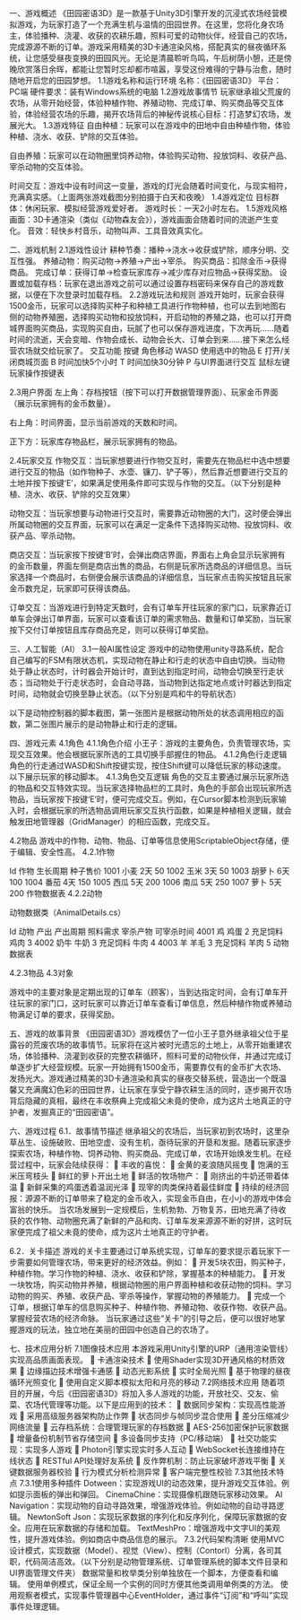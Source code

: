  
一、游戏概述
《田园密语3D》是一款基于Unity3D引擎开发的沉浸式农场经营模拟游戏，为玩家打造了一个充满生机与温情的田园世界。在这里，您将化身农场主，体验播种、浇灌、收获的农耕乐趣，照料可爱的动物伙伴，经营自己的农场，完成源源不断的订单。游戏采用精美的3D卡通渲染风格，搭配真实的昼夜循环系统，让您感受昼夜变换的田园风光。无论是清晨聆听鸟鸣，午后树荫小憩，还是傍晚欣赏落日余晖，都能让您暂时忘却都市喧嚣，享受这份难得的宁静与治愈，随时随地开启您的田园梦想。
1.1游戏名称和运行环境
名称：《田园密语3D》
平台：PC端
硬件要求：装有Windows系统的电脑
1.2游戏故事情节
玩家继承祖父荒废的农场，从零开始经营，体验种植作物、养殖动物、完成订单、购买商品等交互体验，体验经营农场的乐趣，揭开农场背后的神秘传说核心目标：打造梦幻农场，发展光大。
1.3游戏特征
自由种植：玩家可以在游戏中的田地中自由种植作物，体验种植、浇水、收获、铲除的交互体验。
 
自由养殖：玩家可以在动物圈里饲养动物，体验购买动物、投放饲料、收获产品、宰杀动物的交互体验。
 
时间交互：游戏中设有时间这一变量，游戏的灯光会随着时间变化，与现实相符，充满真实感。（上面两张游戏截图分别拍摄于白天和夜晚）
1.4游戏定位
目标群体：休闲玩家、模拟经营游戏爱好者。
游戏时长：一天2小时左右。
1.5游戏风格
画面：3D卡通渲染（类似《动物森友会》），游戏画面会随着时间的流逝产生变化。
音效：轻快乡村音乐，动物叫声、工具音效真实化。
 
二、游戏机制
2.1游戏性设计
耕种节奏：播种→浇水→收获或铲除，顺序分明、交互性强。
养殖动物：购买动物→养殖→产出→宰杀。
购买商品：扣除金币→获得商品。
完成订单：获得订单→检查玩家库存→减少库存对应物品→获得奖励。
设置或加载存档：玩家在退出游戏之前可以通过设置存档密码来保存自己的游戏数据，以便在下次登录时加载存档。
2.2游戏玩法和规则
游戏开始时，玩家会获得1500金币，玩家可以选择购买种子和种植工具进行作物种植，也可以去到地图右侧的动物养殖圈，选择购买动物和投放饲料，开启动物的养殖之路，也可以打开商城界面购买商品，实现购买自由，玩腻了也可以保存游戏进度，下次再玩……随着时间的流逝，天会变暗、作物会成长、动物会长大、订单会到来……接下来怎么经营农场就交给玩家了。
交互功能	按键
角色移动	WASD
使用选中的物品	E
打开/关闭商城页面	B
时间加快5个小时	T
时间加快30分钟	P
与UI界面进行交互	鼠标左键
玩家操作按键表
 
2.3用户界面
左上角：存档按钮（按下可以打开数据管理界面）、玩家金币界面（展示玩家拥有的金币数量）。
 
右上角：时间界面，显示当前游戏的天数和时间。
 
正下方：玩家库存物品栏，展示玩家拥有的物品。
 
 
2.4玩家交互
作物交互：当玩家想要进行作物交互时，需要先在物品栏中选中想要进行交互的物品（如作物种子、水壶、镰刀、铲子等），然后靠近想要进行交互的土地并按下按键‘E’，如果满足使用条件即可实现与作物的交互。（以下分别是种植、浇水、收获、铲除的交互效果）
       
动物交互：当玩家想要与动物进行交互时，需要靠近动物圈的大门，这时便会弹出所属动物圈的交互界面，玩家可以在满足一定条件下选择购买动物、投放饲料、收获产品、宰杀动物。
 
商店交互：当玩家按下按键‘B’时，会弹出商店界面，界面右上角会显示玩家拥有的金币数量，界面左侧是商店出售的商品，右侧是玩家所选商品的详细信息。当玩家选择一个商品时，右侧便会展示该商品的详细信息，当玩家点击购买按钮且玩家金币数充足，玩家即可获得该商品。
 
订单交互：当游戏进行到特定天数时，会有订单车开往玩家的家门口，玩家靠近订单车会弹出订单界面，玩家可以查看该订单的需求物品、数量和订单奖励，当玩家按下交付订单按钮且库存商品充足，则可以获得订单奖励。
 
 
三、人工智能（AI）
3.1一般AI属性设定
游戏中的动物使用unity寻路系统，配合自己编写的FSM有限状态机，实现动物在静止和行走的状态中自由切换。当动物处于静止状态时，计时器会开始计时，直到达到指定时间，动物会切换至行走状态；当动物处于行走状态时，会自动寻路，当动物到达指定地点或计时器达到指定时间，动物就会切换至静止状态。（以下分别是鸡和牛的导航状态）
   
以下是动物控制器的脚本截图，第一张图片是根据动物所处的状态调用相应的函数，第二张图片展示的是动物静止和行走的逻辑。

 
四、游戏元素
4.1角色
4.1.1角色介绍
小王子：游戏的主要角色，负责管理农场，实现交互效果。他会根据玩家所选的工具切换手部握住的物品。
4.1.2角色行走逻辑
角色的行走通过WASD和Shift按键实现，按住Shift键可以降低玩家的移动速度。以下展示玩家的移动脚本。
4.1.3角色交互逻辑
角色的交互主要通过展示玩家所选的物品和交互特效实现。当玩家选择物品栏的工具时，角色的手部会出现玩家所选物品，当玩家按下按键‘E’时，便可完成交互。例如，在Cursor脚本检测到玩家输入时，会根据玩家的所选物品调用玩家交互执行函数，如果是种植相关逻辑，就会触发田地管理器（GridManager）的相应函数，完成交互。
 
4.2物品
游戏中的作物、动物、物品、订单等信息使用ScriptableObject存储，便于编辑、安全性高。
4.2.1作物

Id	作物	生长周期	种子售价
1001	小麦	2天	50
1002	玉米	3天	50
1003	胡萝卜	6天	100
1004	番茄	4天	150
1005	西瓜	5天	200
1006	南瓜	5天	250
1007	萝卜	5天	200
作物数据表
4.2.2动物
     
   
动物数据类（AnimalDetails.cs）
 
Id	动物	产出	产出周期	照料需求	宰杀产物	可宰杀时间
4001	鸡	鸡蛋	2	充足饲料	鸡肉	3
4002	奶牛	牛奶	3	充足饲料	牛肉	4
4003	羊	羊毛	3	充足饲料	羊肉	5
动物数据表
 
4.2.3物品
4.3对象
 
游戏中的主要对象是定期出现的订单车（顾客），当到达指定时间，会有订单车开往玩家的家门口，这时玩家可以靠近订单车查看订单信息，然后种植作物或养殖动物满足订单的要求，获得奖励。
 
五、游戏的故事背景
《田园密语3D》游戏模仿了一位小王子意外继承祖父位于星露谷的荒废农场的故事情节。玩家将在这片被时光遗忘的土地上，从零开始重建农场，体验播种、浇灌到收获的完整农耕循环，照料可爱的动物伙伴，并通过完成订单逐步扩大经营规模。玩家一开始拥有1500金币，需要靠仅有的金币扩大农场、发扬光大。游戏通过精美的3D卡通渲染和真实的昼夜交替系统，营造出一个既温馨又充满魔幻色彩的田园世界，让玩家在享受宁静农耕生活的同时，逐步揭开农场背后隐藏的真相，最终在丰收祭典上完成祖父未竟的使命，成为这片土地真正的守护者，发掘真正的“田园密语”。
 
六、游戏过程
6.1．故事情节描述
继承祖父的农场后，当玩家初到农场时，这里杂草丛生、设施破败、田地空虚、没有生机，亟待玩家的开垦和发掘。随着玩家逐步探索农场，种植作物、饲养动物、购买商品、完成订单，农场开始焕发生机。在经营过程中，玩家会陆续获得：
	丰收的喜悦：
	金黄的麦浪随风摇曳
	饱满的玉米压弯枝头
	鲜红的萝卜开出土地
	鲜活的牧场物产：
	刚挤出的牛奶还带着体温
	新鲜采集的鸡蛋透着温润光泽
	现宰的肉类保持着最佳鲜度
	持续的经济回报：源源不断的订单带来了稳定的金币收入，实现金币自由，在小小的游戏中体会富翁的快乐。
当农场发展到一定规模后，生机勃勃、万物复苏，田地充满了待收获的农作物、动物圈充满了新鲜的产品和肉、订单车发来源源不断的好拼，这时玩家便完成了祖父未竟的使命，成为这片土地真正的守护者。
 
6.2．关卡描述
游戏的关卡主要通过订单系统实现，订单车的要求提示着玩家下一步需要如何管理农场，带来更好的经济效益。例如：
	开发5块农田，购买种子，种植作物。学习作物的种植、浇水、收获和铲除，掌握基本的种植能力。
	开发一块牧场，购买动物并养殖，根据动物圈的用户界面种植和收获动物的饲料。学习动物的购买、养殖、收获产品、宰杀等操作，掌握动物的养殖能力。
	完成一个订单，根据订单车的信息购买种子、种植作物、养殖动物、收获作物、收获产品。掌握经营农场的经济命脉。
当玩家通过这些“关卡”的引导之后，便可以很好地掌握游戏的玩法，独立地在美丽的田园中创造自己的农场了。
 
七、技术应用分析
7.1图像技术应用
本游戏采用Unity引擎的URP（通用渲染管线）实现高品质画面表现。
	卡通渲染技术
	使用Shader实现3D开通风格的材质效果
	边缘描边技术增强卡通感
	动态光影系统
	实时全局光照
	基于物理的昼夜循环光照变化
	使用自定义脚本模拟太阳和月亮的移动
7.2网络技术应用
随着项目的开展，今后《田园密语3D》将加入多人游戏的功能，开放社交、交友、偷菜、农场代管理等功能。以下是应用到的技术：
	数据同步架构：实现高性能游戏
	采用高级服务器架构防止作弊
	状态同步与帧同步混合使用
	差分压缩减少网络流量
	云存档系统：合理管理玩家的存档数据
	AES-256加密保护玩家数据
	增量备份机制节省存储空间
	多设备同步支持（PC/移动端）
	社交功能实现：实现多人游戏
	Photon引擎实现实时多人互动
	WebSocket长连接维持在线状态
	RESTful API处理好友系统
	反作弊机制：防止玩家破坏游戏平衡
	关键数据服务器校验
	行为模式分析检测异常
	客户端完整性校验
7.3其他技术特点
7.3.1使用多种插件
Dotween：实现游戏UI的动态效果，提升游戏交互体验。例如提示面板的弹出和弹回。
CinemaChine：实现摄像机跟随玩家移动效果。
AI Navigation：实现动物的自动寻路效果，增强游戏体验。例如动物的自动寻路逻辑。
NewtonSoft Json：实现玩家数据的序列化和反序列化，保障玩家数据的安全。应用在玩家数据的存储和加载。
TextMeshPro：增强游戏中文字UI的美观性，提升游戏体验。例如商店中商品信息的展示。
7.3.2代码架构清晰
使用MVC设计模式，实现数据（Model）、视觉（View）、控制（Contorl）分离，各司其职，代码简洁高效。（以下分别是动物管理系统、订单管理系统的脚本文件目录和UI界面管理文件夹）
数据常量和枚举类分别单独放在一个脚本，方便查看和编辑。
使用单例模式，保证全局一个实例的同时方便其他类调用单例类的方法。
使用观察者模式，实现事件管理器中心EventHolder，通过事件“订阅”和“呼叫”实现事件处理逻辑。
